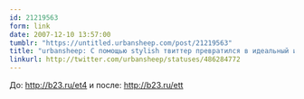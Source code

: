 ```yaml
---
id: 21219563
form: link
date: 2007-12-10 13:57:00
tumblr: "https://untitled.urbansheep.com/post/21219563"
title: "urbansheep: С помощью stylish твиттер превратился в идеальный интерфейс. Одно поле. Одна кнопка. И всё."
linkurl: http://twitter.com/urbansheep/statuses/486284772
---
```

<p>До: <a href="http://b23.ru/et4">http://b23.ru/et4</a> и после: <a href="http://b23.ru/ett">http://b23.ru/ett</a></p>
